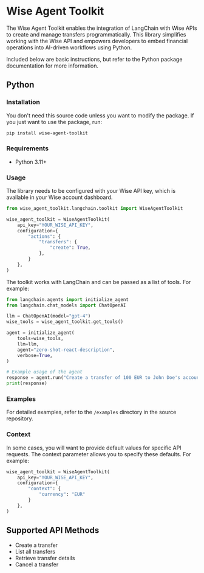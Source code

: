 # Wise Agent Toolkit

The Wise Agent Toolkit enables the integration of LangChain with Wise APIs to create and manage transfers programmatically. This library simplifies working with the Wise API and empowers developers to embed financial operations into AI-driven workflows using Python.

Included below are basic instructions, but refer to the Python package documentation for more information.

## Python

### Installation
You don't need this source code unless you want to modify the package. If you just want to use the package, run:

```bash
pip install wise-agent-toolkit
```

### Requirements
- Python 3.11+

### Usage
The library needs to be configured with your Wise API key, which is available in your Wise account dashboard.

```python
from wise_agent_toolkit.langchain.toolkit import WiseAgentToolkit

wise_agent_toolkit = WiseAgentToolkit(
    api_key="YOUR_WISE_API_KEY",
    configuration={
        "actions": {
            "transfers": {
                "create": True,
            },
        }
    },
)
```

The toolkit works with LangChain and can be passed as a list of tools. For example:

```python
from langchain.agents import initialize_agent
from langchain.chat_models import ChatOpenAI

llm = ChatOpenAI(model="gpt-4")
wise_tools = wise_agent_toolkit.get_tools()

agent = initialize_agent(
    tools=wise_tools,
    llm=llm,
    agent="zero-shot-react-description",
    verbose=True,
)

# Example usage of the agent
response = agent.run("Create a transfer of 100 EUR to John Doe's account.")
print(response)
```

### Examples
For detailed examples, refer to the `/examples` directory in the source repository.

### Context
In some cases, you will want to provide default values for specific API requests. The context parameter allows you to specify these defaults. For example:

```python
wise_agent_toolkit = WiseAgentToolkit(
    api_key="YOUR_WISE_API_KEY",
    configuration={
        "context": {
            "currency": "EUR"
        }
    },
)
```

## Supported API Methods
- Create a transfer
- List all transfers
- Retrieve transfer details
- Cancel a transfer

